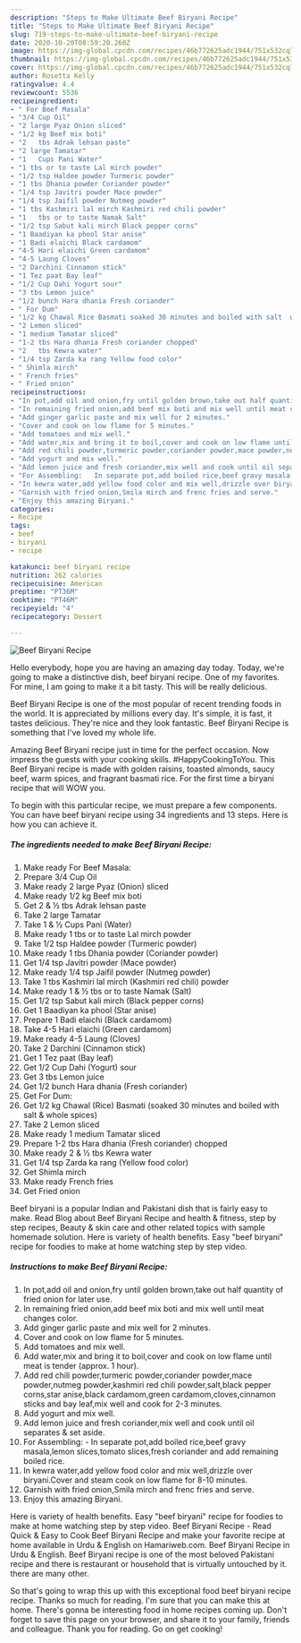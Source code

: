 ```yaml
---
description: "Steps to Make Ultimate Beef Biryani Recipe"
title: "Steps to Make Ultimate Beef Biryani Recipe"
slug: 719-steps-to-make-ultimate-beef-biryani-recipe
date: 2020-10-20T08:59:20.260Z
image: https://img-global.cpcdn.com/recipes/46b772625adc1944/751x532cq70/beef-biryani-recipe-recipe-main-photo.jpg
thumbnail: https://img-global.cpcdn.com/recipes/46b772625adc1944/751x532cq70/beef-biryani-recipe-recipe-main-photo.jpg
cover: https://img-global.cpcdn.com/recipes/46b772625adc1944/751x532cq70/beef-biryani-recipe-recipe-main-photo.jpg
author: Rosetta Kelly
ratingvalue: 4.4
reviewcount: 5536
recipeingredient:
- " For Beef Masala"
- "3/4 Cup Oil"
- "2 large Pyaz Onion sliced"
- "1/2 kg Beef mix boti"
- "2   tbs Adrak lehsan paste"
- "2 large Tamatar"
- "1   Cups Pani Water"
- "1 tbs or to taste Lal mirch powder"
- "1/2 tsp Haldee powder Turmeric powder"
- "1 tbs Dhania powder Coriander powder"
- "1/4 tsp Javitri powder Mace powder"
- "1/4 tsp Jaifil powder Nutmeg powder"
- "1 tbs Kashmiri lal mirch Kashmiri red chili powder"
- "1   tbs or to taste Namak Salt"
- "1/2 tsp Sabut kali mirch Black pepper corns"
- "1 Baadiyan ka phool Star anise"
- "1 Badi elaichi Black cardamom"
- "4-5 Hari elaichi Green cardamom"
- "4-5 Laung Cloves"
- "2 Darchini Cinnamon stick"
- "1 Tez paat Bay leaf"
- "1/2 Cup Dahi Yogurt sour"
- "3 tbs Lemon juice"
- "1/2 bunch Hara dhania Fresh coriander"
- " For Dum"
- "1/2 kg Chawal Rice Basmati soaked 30 minutes and boiled with salt  whole spices"
- "2 Lemon sliced"
- "1 medium Tamatar sliced"
- "1-2 tbs Hara dhania Fresh coriander chopped"
- "2   tbs Kewra water"
- "1/4 tsp Zarda ka rang Yellow food color"
- " Shimla mirch"
- " French fries"
- " Fried onion"
recipeinstructions:
- "In pot,add oil and onion,fry until golden brown,take out half quantity of fried onion for later use."
- "In remaining fried onion,add beef mix boti and mix well until meat changes color."
- "Add ginger garlic paste and mix well for 2 minutes."
- "Cover and cook on low flame for 5 minutes."
- "Add tomatoes and mix well."
- "Add water,mix and bring it to boil,cover and cook on low flame until meat is tender (approx. 1 hour)."
- "Add red chili powder,turmeric powder,coriander powder,mace powder,nutmeg powder,kashmiri red chili powder,salt,black pepper corns,star anise,black cardamom,green cardamom,cloves,cinnamon sticks and bay leaf,mix well and cook for 2-3 minutes."
- "Add yogurt and mix well."
- "Add lemon juice and fresh coriander,mix well and cook until oil separates &amp; set aside."
- "For Assembling:   In separate pot,add boiled rice,beef gravy masala,lemon slices,tomato slices,fresh coriander and add remaining boiled rice."
- "In kewra water,add yellow food color and mix well,drizzle over biryani.Cover and steam cook on low flame for 8-10 minutes."
- "Garnish with fried onion,Smila mirch and frenc fries and serve."
- "Enjoy this amazing Biryani."
categories:
- Recipe
tags:
- beef
- biryani
- recipe

katakunci: beef biryani recipe 
nutrition: 262 calories
recipecuisine: American
preptime: "PT36M"
cooktime: "PT46M"
recipeyield: "4"
recipecategory: Dessert

---
```



![Beef Biryani Recipe](https://img-global.cpcdn.com/recipes/46b772625adc1944/751x532cq70/beef-biryani-recipe-recipe-main-photo.jpg)

Hello everybody, hope you are having an amazing day today. Today, we're going to make a distinctive dish, beef biryani recipe. One of my favorites. For mine, I am going to make it a bit tasty. This will be really delicious.

Beef Biryani Recipe is one of the most popular of recent trending foods in the world. It is appreciated by millions every day. It's simple, it is fast, it tastes delicious. They're nice and they look fantastic. Beef Biryani Recipe is something that I've loved my whole life.

Amazing Beef Biryani recipe just in time for the perfect occasion. Now impress the guests with your cooking skills. #HappyCookingToYou. This Beef Biryani recipe is made with golden raisins, toasted almonds, saucy beef, warm spices, and fragrant basmati rice. For the first time a biryani recipe that will WOW you.


To begin with this particular recipe, we must prepare a few components. You can have beef biryani recipe using 34 ingredients and 13 steps. Here is how you can achieve it.

<!--inarticleads1-->

##### The ingredients needed to make Beef Biryani Recipe:

1. Make ready  For Beef Masala:
1. Prepare 3/4 Cup Oil
1. Make ready 2 large Pyaz (Onion) sliced
1. Make ready 1/2 kg Beef mix boti
1. Get 2 &amp; ½ tbs Adrak lehsan paste
1. Take 2 large Tamatar
1. Take 1 &amp; ½ Cups Pani (Water)
1. Make ready 1 tbs or to taste Lal mirch powder
1. Take 1/2 tsp Haldee powder (Turmeric powder)
1. Make ready 1 tbs Dhania powder (Coriander powder)
1. Get 1/4 tsp Javitri powder (Mace powder)
1. Make ready 1/4 tsp Jaifil powder (Nutmeg powder)
1. Take 1 tbs Kashmiri lal mirch (Kashmiri red chili) powder
1. Make ready 1 &amp; ½ tbs or to taste Namak (Salt)
1. Get 1/2 tsp Sabut kali mirch (Black pepper corns)
1. Get 1 Baadiyan ka phool (Star anise)
1. Prepare 1 Badi elaichi (Black cardamom)
1. Take 4-5 Hari elaichi (Green cardamom)
1. Make ready 4-5 Laung (Cloves)
1. Take 2 Darchini (Cinnamon stick)
1. Get 1 Tez paat (Bay leaf)
1. Get 1/2 Cup Dahi (Yogurt) sour
1. Get 3 tbs Lemon juice
1. Get 1/2 bunch Hara dhania (Fresh coriander)
1. Get  For Dum:
1. Get 1/2 kg Chawal (Rice) Basmati (soaked 30 minutes and boiled with salt &amp; whole spices)
1. Take 2 Lemon sliced
1. Make ready 1 medium Tamatar sliced
1. Prepare 1-2 tbs Hara dhania (Fresh coriander) chopped
1. Make ready 2 &amp; ½ tbs Kewra water
1. Get 1/4 tsp Zarda ka rang (Yellow food color)
1. Get  Shimla mirch
1. Make ready  French fries
1. Get  Fried onion


Beef biryani is a popular Indian and Pakistani dish that is fairly easy to make. Read Blog about Beef Biryani Recipe and health &amp; fitness, step by step recipes, Beauty &amp; skin care and other related topics with sample homemade solution. Here is variety of health benefits. Easy &#34;beef biryani&#34; recipe for foodies to make at home watching step by step video. 

<!--inarticleads2-->

##### Instructions to make Beef Biryani Recipe:

1. In pot,add oil and onion,fry until golden brown,take out half quantity of fried onion for later use.
1. In remaining fried onion,add beef mix boti and mix well until meat changes color.
1. Add ginger garlic paste and mix well for 2 minutes.
1. Cover and cook on low flame for 5 minutes.
1. Add tomatoes and mix well.
1. Add water,mix and bring it to boil,cover and cook on low flame until meat is tender (approx. 1 hour).
1. Add red chili powder,turmeric powder,coriander powder,mace powder,nutmeg powder,kashmiri red chili powder,salt,black pepper corns,star anise,black cardamom,green cardamom,cloves,cinnamon sticks and bay leaf,mix well and cook for 2-3 minutes.
1. Add yogurt and mix well.
1. Add lemon juice and fresh coriander,mix well and cook until oil separates &amp; set aside.
1. For Assembling:  -  In separate pot,add boiled rice,beef gravy masala,lemon slices,tomato slices,fresh coriander and add remaining boiled rice.
1. In kewra water,add yellow food color and mix well,drizzle over biryani.Cover and steam cook on low flame for 8-10 minutes.
1. Garnish with fried onion,Smila mirch and frenc fries and serve.
1. Enjoy this amazing Biryani.


Here is variety of health benefits. Easy &#34;beef biryani&#34; recipe for foodies to make at home watching step by step video. Beef Biryani Recipe - Read Quick &amp; Easy to Cook Beef Biryani Recipe and make your favorite recipe at home available in Urdu &amp; English on Hamariweb.com. Beef Biryani Recipe in Urdu &amp; English. Beef Biryani recipe is one of the most beloved Pakistani recipe and there is restaurant or household that is virtually untouched by it. there are many other. 

So that's going to wrap this up with this exceptional food beef biryani recipe recipe. Thanks so much for reading. I'm sure that you can make this at home. There's gonna be interesting food in home recipes coming up. Don't forget to save this page on your browser, and share it to your family, friends and colleague. Thank you for reading. Go on get cooking!
